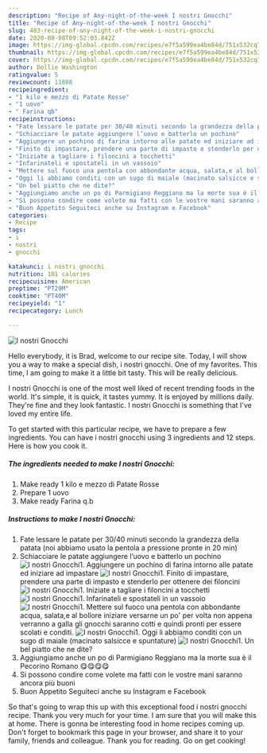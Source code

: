 ```yaml
---
description: "Recipe of Any-night-of-the-week I nostri Gnocchi"
title: "Recipe of Any-night-of-the-week I nostri Gnocchi"
slug: 483-recipe-of-any-night-of-the-week-i-nostri-gnocchi
date: 2020-08-08T09:52:03.842Z
image: https://img-global.cpcdn.com/recipes/e7f5a599ea4be84d/751x532cq70/i-nostri-gnocchi-recipe-main-photo.jpg
thumbnail: https://img-global.cpcdn.com/recipes/e7f5a599ea4be84d/751x532cq70/i-nostri-gnocchi-recipe-main-photo.jpg
cover: https://img-global.cpcdn.com/recipes/e7f5a599ea4be84d/751x532cq70/i-nostri-gnocchi-recipe-main-photo.jpg
author: Dollie Washington
ratingvalue: 5
reviewcount: 11808
recipeingredient:
- "1 kilo e mezzo di Patate Rosse"
- "1 uovo"
- " Farina qb"
recipeinstructions:
- "Fate lessare le patate per 30/40 minuti secondo la grandezza della patata (noi abbiamo usato la pentola a pressione pronte in 20 min)"
- "Schiacciare le patate aggiungere l’uovo e batterlo un pochino"
- "Aggiungere un pochino di farina intorno alle patate ed iniziare ad impastare"
- "Finito di impastare, prendere una parte di impasto e stenderlo per ottenere dei filoncini"
- "Iniziate a tagliare i filoncini a tocchetti"
- "Infarinateli e spostateli in un vassoio"
- "Mettere sul fuoco una pentola con abbondante acqua, salata,e al bollore iniziare versarne un po&#39; per volta non appena verranno a galla gli gnocchi saranno cotti e quindi pronti per essere scolati e conditi."
- "Oggi li abbiamo conditi con un sugo di maiale (macinato salsicce e spuntature)"
- "Un bel piatto che ne dite?"
- "Aggiungiamo anche un po di Parmigiano Reggiano ma la morte sua è il Pecorino Romano 😋😋😋😋"
- "Si possono condire come volete ma fatti con le vostre mani saranno ancora più buoni"
- "Buon Appetito Seguiteci anche su Instagram e Facebook"
categories:
- Recipe
tags:
- i
- nostri
- gnocchi

katakunci: i nostri gnocchi 
nutrition: 101 calories
recipecuisine: American
preptime: "PT29M"
cooktime: "PT40M"
recipeyield: "1"
recipecategory: Lunch

---
```



![I nostri Gnocchi](https://img-global.cpcdn.com/recipes/e7f5a599ea4be84d/751x532cq70/i-nostri-gnocchi-recipe-main-photo.jpg)

Hello everybody, it is Brad, welcome to our recipe site. Today, I will show you a way to make a special dish, i nostri gnocchi. One of my favorites. This time, I am going to make it a little bit tasty. This will be really delicious.

I nostri Gnocchi is one of the most well liked of recent trending foods in the world. It's simple, it is quick, it tastes yummy. It is enjoyed by millions daily. They're fine and they look fantastic. I nostri Gnocchi is something that I've loved my entire life.




To get started with this particular recipe, we have to prepare a few ingredients. You can have i nostri gnocchi using 3 ingredients and 12 steps. Here is how you cook it.

<!--inarticleads1-->

##### The ingredients needed to make I nostri Gnocchi:

1. Make ready 1 kilo e mezzo di Patate Rosse
1. Prepare 1 uovo
1. Make ready  Farina q.b




<!--inarticleads2-->

##### Instructions to make I nostri Gnocchi:

1. Fate lessare le patate per 30/40 minuti secondo la grandezza della patata (noi abbiamo usato la pentola a pressione pronte in 20 min)
1. Schiacciare le patate aggiungere l’uovo e batterlo un pochino
<img src="//assets-global.cpcdn.com/assets/icons/button_play-2c75c40dde080a61004c1f40b05d8f140eaff45d7e9e6481dc71c63d2e7c4909.png" alt="I nostri Gnocchi">1. Aggiungere un pochino di farina intorno alle patate ed iniziare ad impastare
<img src="//assets-global.cpcdn.com/assets/icons/button_play-2c75c40dde080a61004c1f40b05d8f140eaff45d7e9e6481dc71c63d2e7c4909.png" alt="I nostri Gnocchi">1. Finito di impastare, prendere una parte di impasto e stenderlo per ottenere dei filoncini
<img src="//assets-global.cpcdn.com/assets/icons/button_play-2c75c40dde080a61004c1f40b05d8f140eaff45d7e9e6481dc71c63d2e7c4909.png" alt="I nostri Gnocchi">1. Iniziate a tagliare i filoncini a tocchetti
<img src="//assets-global.cpcdn.com/assets/icons/button_play-2c75c40dde080a61004c1f40b05d8f140eaff45d7e9e6481dc71c63d2e7c4909.png" alt="I nostri Gnocchi">1. Infarinateli e spostateli in un vassoio
<img src="//assets-global.cpcdn.com/assets/icons/button_play-2c75c40dde080a61004c1f40b05d8f140eaff45d7e9e6481dc71c63d2e7c4909.png" alt="I nostri Gnocchi">1. Mettere sul fuoco una pentola con abbondante acqua, salata,e al bollore iniziare versarne un po&#39; per volta non appena verranno a galla gli gnocchi saranno cotti e quindi pronti per essere scolati e conditi.
<img src="//assets-global.cpcdn.com/assets/icons/button_play-2c75c40dde080a61004c1f40b05d8f140eaff45d7e9e6481dc71c63d2e7c4909.png" alt="I nostri Gnocchi">1. Oggi li abbiamo conditi con un sugo di maiale (macinato salsicce e spuntature)
<img src="//assets-global.cpcdn.com/assets/icons/button_play-2c75c40dde080a61004c1f40b05d8f140eaff45d7e9e6481dc71c63d2e7c4909.png" alt="I nostri Gnocchi">1. Un bel piatto che ne dite?
1. Aggiungiamo anche un po di Parmigiano Reggiano ma la morte sua è il Pecorino Romano 😋😋😋😋
1. Si possono condire come volete ma fatti con le vostre mani saranno ancora più buoni
1. Buon Appetito Seguiteci anche su Instagram e Facebook




So that's going to wrap this up with this exceptional food i nostri gnocchi recipe. Thank you very much for your time. I am sure that you will make this at home. There is gonna be interesting food in home recipes coming up. Don't forget to bookmark this page in your browser, and share it to your family, friends and colleague. Thank you for reading. Go on get cooking!
